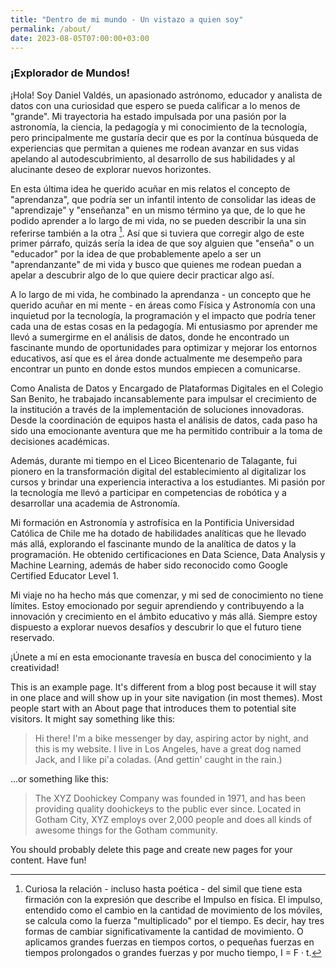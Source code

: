 ```yaml
---
title: "Dentro de mi mundo - Un vistazo a quien soy"
permalink: /about/
date: 2023-08-05T07:00:00+03:00
---
```


### ¡Explorador de Mundos!

¡Hola! Soy Daniel Valdés, un apasionado astrónomo, educador y analista de datos con una curiosidad que espero se pueda calificar a lo menos de "grande". Mi trayectoria ha estado impulsada por una pasión por la astronomía, la ciencia, la pedagogía y mi conocimiento de la tecnología, pero principalmente me gustaría decir que es por la contínua búsqueda de experiencias que permitan a quienes me rodean avanzar en sus vidas apelando al autodescubrimiento, al desarrollo de sus habilidades y al alucinante deseo de explorar nuevos horizontes. 

En esta última idea he querido acuñar en mis relatos el concepto de "aprendanza", que podría ser un infantil intento de consolidar las ideas de "aprendizaje" y "enseñanza" en un mismo término ya que, de lo que he podido aprender a lo largo de mi vida, no se pueden describir la una sin referirse también a la otra [^1]. Así que si tuviera que corregir algo de este primer párrafo, quizás sería la idea de que soy alguien que "enseña" o un "educador" por la idea de que probablemente apelo a ser un "aprendanzante" de mi vida y busco que quienes me rodean puedan a apelar a descubrir algo de lo que quiere decir practicar algo así. 

A lo largo de mi vida, he combinado la aprendanza - un concepto que he querido acuñar en mi mente  - en áreas como Física y Astronomía con una inquietud por la tecnología, la programación y el impacto que podría tener cada una de estas cosas en la pedagogía. Mi entusiasmo por aprender me llevó a sumergirme en el análisis de datos, donde he encontrado un fascinante mundo de oportunidades para optimizar y mejorar los entornos educativos, así que es el área donde actualmente me desempeño para encontrar un punto en donde estos mundos empiecen a comunicarse.


[^1]: Curiosa la relación - incluso hasta poética - del simil que tiene esta firmación con la expresión que describe el Impulso en física. El impulso, entendido como el cambio en la cantidad de movimiento de los móviles, se calcula como la fuerza "multiplicado" por el tiempo. Es decir, hay tres formas de cambiar significativamente la cantidad de movimiento. O aplicamos grandes fuerzas en tiempos cortos, o pequeñas fuerzas en tiempos prolongados o grandes fuerzas y por mucho tiempo,  I = F · t.





Como Analista de Datos y Encargado de Plataformas Digitales en el Colegio San Benito, he trabajado incansablemente para impulsar el crecimiento de la institución a través de la implementación de soluciones innovadoras. Desde la coordinación de equipos hasta el análisis de datos, cada paso ha sido una emocionante aventura que me ha permitido contribuir a la toma de decisiones académicas.

Además, durante mi tiempo en el Liceo Bicentenario de Talagante, fui pionero en la transformación digital del establecimiento al digitalizar los cursos y brindar una experiencia interactiva a los estudiantes. Mi pasión por la tecnología me llevó a participar en competencias de robótica y a desarrollar una academia de Astronomía.

Mi formación en Astronomía y astrofísica en la Pontificia Universidad Católica de Chile me ha dotado de habilidades analíticas que he llevado más allá, explorando el fascinante mundo de la analítica de datos y la programación. He obtenido certificaciones en Data Science, Data Analysis y Machine Learning, además de haber sido reconocido como Google Certified Educator Level 1.

Mi viaje no ha hecho más que comenzar, y mi sed de conocimiento no tiene límites. Estoy emocionado por seguir aprendiendo y contribuyendo a la innovación y crecimiento en el ámbito educativo y más allá. Siempre estoy dispuesto a explorar nuevos desafíos y descubrir lo que el futuro tiene reservado.

¡Únete a mí en esta emocionante travesía en busca del conocimiento y la creatividad!

This is an example page. It's different from a blog post because it will stay in one place and will show up in your site navigation (in most themes). Most people start with an About page that introduces them to potential site visitors. It might say something like this:

> Hi there! I'm a bike messenger by day, aspiring actor by night, and this is my website. I live in Los Angeles, have a great dog named Jack, and I like pi'a coladas. (And gettin' caught in the rain.)

...or something like this:

> The XYZ Doohickey Company was founded in 1971, and has been providing quality doohickeys to the public ever since. Located in Gotham City, XYZ employs over 2,000 people and does all kinds of awesome things for the Gotham community.

You should probably delete this page and create new pages for your content. Have fun!
